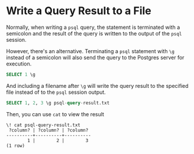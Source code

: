 # Write a Query Result to a File

Normally, when writing a `psql` query, the statement is terminated with a semicolon and the result of the query is written to the output of the `psql` session.

However, there's an alternative. Terminating a `psql` statement with `\g` instead of a semicolon will also send the query to the Postgres server for execution.

```sql
SELECT 1 \g
```

And including a filename after `\g` will write the query result to the specified file instead of to the `psql` session output.

```sql
SELECT 1, 2, 3 \g psql-query-result.txt
```

Then, you can use `cat` to view the result

```terminal
\! cat psql-query-result.txt
 ?column? | ?column? | ?column?
----------+----------+----------
        1 |        2 |        3
(1 row)
```
